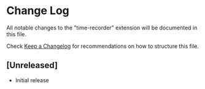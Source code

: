 # Change Log

All notable changes to the "time-recorder" extension will be documented in this file.

Check [Keep a Changelog](http://keepachangelog.com/) for recommendations on how to structure this file.

## [Unreleased]

- Initial release